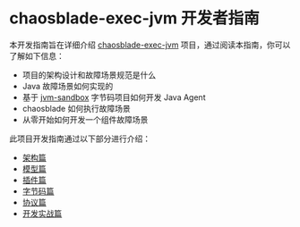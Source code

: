 # chaosblade-exec-jvm 开发者指南

本开发指南旨在详细介绍 [chaosblade-exec-jvm](https://github.com/chaosblade-io/chaosblade-exec-jvm) 项目，通过阅读本指南，你可以了解如下信息：
* 项目的架构设计和故障场景规范是什么
* Java 故障场景如何实现的
* 基于 [jvm-sandbox](https://github.com/alibaba/jvm-sandbox) 字节码项目如何开发 Java Agent
* chaosblade 如何执行故障场景
* 从零开始如何开发一个组件故障场景

此项目开发指南通过以下部分进行介绍：
* [架构篇](chaosblade-exec-jvm/架构篇.md)
* [模型篇](chaosblade-exec-jvm/模型篇.md)
* [插件篇](chaosblade-exec-jvm/插件篇.md)
* [字节码篇](chaosblade-exec-jvm/字节码篇.md)
* [协议篇](chaosblade-exec-jvm/协议篇.md)
* [开发实战篇](chaosblade-exec-jvm/开发实战篇.md)
